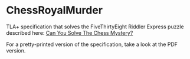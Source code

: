 # ChessRoyalMurder

TLA+ specification that solves the FiveThirtyEight Riddler Express puzzle described here: [Can You Solve The Chess Mystery?](https://fivethirtyeight.com/features/can-you-solve-the-chess-mystery/)

For a pretty-printed version of the specification, take a look at the PDF version.
